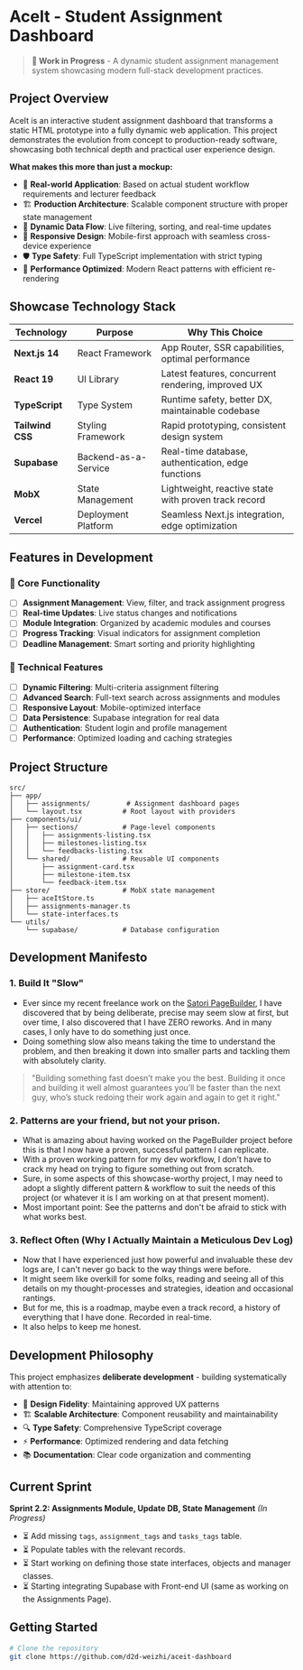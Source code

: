 # AceIt - Student Assignment Dashboard

> **🚧 Work in Progress** - A dynamic student assignment management system showcasing modern full-stack development practices.

## Project Overview

AceIt is an interactive student assignment dashboard that transforms a static HTML prototype into a fully dynamic web application. This project demonstrates the evolution from concept to production-ready software, showcasing both technical depth and practical user experience design.

**What makes this more than just a mockup:**
- 🎯 **Real-world Application**: Based on actual student workflow requirements and lecturer feedback
- 🏗️ **Production Architecture**: Scalable component structure with proper state management
- 🔄 **Dynamic Data Flow**: Live filtering, sorting, and real-time updates
- 📱 **Responsive Design**: Mobile-first approach with seamless cross-device experience
- 🛡️ **Type Safety**: Full TypeScript implementation with strict typing
- 🚀 **Performance Optimized**: Modern React patterns with efficient re-rendering

## Showcase Technology Stack

| Technology | Purpose | Why This Choice |
|------------|---------|-----------------|
| **Next.js 14** | React Framework | App Router, SSR capabilities, optimal performance |
| **React 19** | UI Library | Latest features, concurrent rendering, improved UX |
| **TypeScript** | Type System | Runtime safety, better DX, maintainable codebase |
| **Tailwind CSS** | Styling Framework | Rapid prototyping, consistent design system |
| **Supabase** | Backend-as-a-Service | Real-time database, authentication, edge functions |
| **MobX** | State Management | Lightweight, reactive state with proven track record |
| **Vercel** | Deployment Platform | Seamless Next.js integration, edge optimization |

## Features in Development

### 🎯 Core Functionality
- [ ] **Assignment Management**: View, filter, and track assignment progress
- [ ] **Real-time Updates**: Live status changes and notifications
- [ ] **Module Integration**: Organized by academic modules and courses
- [ ] **Progress Tracking**: Visual indicators for assignment completion
- [ ] **Deadline Management**: Smart sorting and priority highlighting

### 🔧 Technical Features
- [ ] **Dynamic Filtering**: Multi-criteria assignment filtering
- [ ] **Advanced Search**: Full-text search across assignments and modules
- [ ] **Responsive Layout**: Mobile-optimized interface
- [ ] **Data Persistence**: Supabase integration for real data
- [ ] **Authentication**: Student login and profile management
- [ ] **Performance**: Optimized loading and caching strategies

## Project Structure

```
src/
├── app/
│   ├── assignments/         # Assignment dashboard pages
│   └── layout.tsx          # Root layout with providers
├── components/ui/
│   ├── sections/           # Page-level components
│   │   ├── assignments-listing.tsx
│   │   ├── milestones-listing.tsx
│   │   └── feedbacks-listing.tsx
│   └── shared/             # Reusable UI components
│       ├── assignment-card.tsx
│       ├── milestone-item.tsx
│       └── feedback-item.tsx
├── store/                  # MobX state management
│   ├── aceItStore.ts
│   ├── assignments-manager.ts
│   └── state-interfaces.ts
└── utils/
    └── supabase/           # Database configuration
```

## Development Manifesto

### 1. Build It "Slow"

- Ever since my recent freelance work on the [Satori PageBuilder](https://dev.to/d2d_weizhi/from-user-to-builder-how-i-built-a-pagebuilder-in-5-weeks-2oif), I have discovered that by being deliberate, precise may seem slow at first, but over time, I also discovered that I have ZERO reworks. And in many cases, I only have to do something just once.
- Doing something slow also means taking the time to understand the problem, and then breaking it down into smaller parts and tackling them with absolutely clarity.

> "Building something fast doesn’t make you the best. Building it once and building it well almost guarantees you’ll be faster than the next guy, who’s stuck redoing their work again and again to get it right."

### 2. Patterns are your friend, but not your prison.

- What is amazing about having worked on the PageBuilder project before this is that I now have a proven, successful pattern I can replicate.
- With a proven working pattern for my dev workflow, I don't have to crack my head on trying to figure something out from scratch.
- Sure, in some aspects of this showcase-worthy project, I may need to adopt a slightly different pattern & workflow to suit the needs of this project (or whatever it is I am working on at that present moment).
- Most important point: See the patterns and don't be afraid to stick with what works best.

### 3. Reflect Often (Why I Actually Maintain a Meticulous Dev Log)

- Now that I have experienced just how powerful and invaluable these dev logs are, I can't never go back to the way things were before.
- It might seem like overkill for some folks, reading and seeing all of this details on my thought-processes and strategies, ideation and occasional rantings.
- But for me, this is a roadmap, maybe even a track record, a history of everything that I have done. Recorded in real-time.
- It also helps to keep me honest.

## Development Philosophy

This project emphasizes **deliberate development** - building systematically with attention to:

- 🎨 **Design Fidelity**: Maintaining approved UX patterns
- 🏗️ **Scalable Architecture**: Component reusability and maintainability  
- 🔍 **Type Safety**: Comprehensive TypeScript coverage
- ⚡ **Performance**: Optimized rendering and data fetching
- 📚 **Documentation**: Clear code organization and commenting

## Current Sprint

**Sprint 2.2: Assignments Module, Update DB, State Management** *(In Progress)*
- ⏳ Add missing `tags`, `assignment_tags` and `tasks_tags` table.
- ⏳ Populate tables with the relevant records.
- ⏳ Start working on defining those state interfaces, objects and manager classes.
- ⏳ Starting integrating Supabase with Front-end UI (same as working on the Assignments Page).

## Getting Started

```bash
# Clone the repository
git clone https://github.com/d2d-weizhi/aceit-dashboard
```